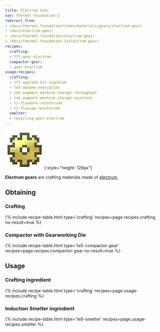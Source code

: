 ```yaml
---
title: Electrum Gear
nav: thermal-foundation-2
redirect_from:
- /docs/thermal-foundation/items/materials/gears/electrum-gear/
- /docs/electrum-gear/
- /docs/thermal-foundation/electrum-gear/
- /docs/thermal-foundation-2/electrum-gear/
recipes:
  crafting:
  - tf2-gear-electrum
  compactor-gear:
  - gear-electrum
usage-recipes:
  crafting:
  - tf2-upgrade-kit-signalum
  - te5-dynamo-enervation
  - te5-augment-machine-charger-throughput
  - te5-augment-machine-charger-wireless
  - ti-fluxbore-reinforced
  - ti-fluxsaw-reinforced
  smelter:
  - recycling-gear-electrum
---
```


![Electrum gear](/assets/images/thermal-foundation-2/gear-electrum.png){:style="height: 128px"}


**Electrum gears** are crafting materials made of
[electrum](/docs/1.12/thermal-foundation-2/electrum-ingot/).


Obtaining
---------

### Crafting
{% include recipe-table.html type='crafting' recipes=page.recipes.crafting no-result=true %}

### Compactor with Gearworking Die
{% include recipe-table.html type='te5-compactor-gear' recipes=page.recipes.compactor-gear no-result=true %}


Usage
-----

### Crafting ingredient
{% include recipe-table.html type='crafting' recipes=page.usage-recipes.crafting %}

### Induction Smelter ingredient
{% include recipe-table.html type='te5-smelter' recipes=page.usage-recipes.smelter %}
